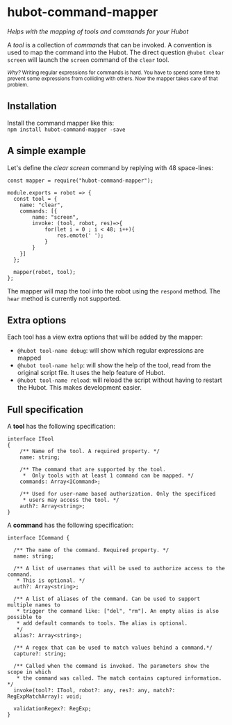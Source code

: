 # hubot-command-mapper
_Helps with the mapping of tools and commands for your Hubot_

A _tool_ is a collection of _commands_ that can be invoked. A convention is used to map the command into the Hubot. The direct question `@hubot clear screen` will launch the `screen` command of the `clear` tool.

_<small>Why? </small>_<small>Writing regular expressions for commands is hard. You have to spend some time to prevent some expressions from colliding with others. Now the mapper takes care of that problem.</small>

## Installation
Install the command mapper like this:<br/>
`npm install hubot-command-mapper -save`

## A simple example
Let's define the _clear screen_ command by replying with 48 space-lines:
```
const mapper = require("hubot-command-mapper");

module.exports = robot => {
  const tool = {
    name: "clear",
    commands: [{
        name: "screen",
        invoke: (tool, robot, res)=>{
            for(let i = 0 ; i < 48; i++){
                res.emote(' ');
            }
        }
    }]
  };

  mapper(robot, tool);
};
```
The mapper will map the tool into the robot using the `respond` method. The `hear` method is currently not supported.

## Extra options
Each tool has a view extra options that will be added by the mapper:
- `@hubot tool-name debug`: will show which regular expressions are mapped
- `@hubot tool-name help`: will show the help of the tool, read from the original script file. It uses the help feature of Hubot.
- `@hubot tool-name reload`: will reload the script without having to restart the Hubot. This makes development easier.

## Full specification
A **tool** has the following specification:
```
interface ITool
{
    /** Name of the tool. A required property. */
    name: string;

    /** The command that are supported by the tool.
     *  Only tools with at least 1 command can be mapped. */
    commands: Array<ICommand>;
    
    /** Used for user-name based authorization. Only the specificed 
     * users may access the tool. */
    auth?: Array<string>;
}
```

A **command** has the following specification:
```
interface ICommand {
  
  /** The name of the command. Required property. */
  name: string;

  /** A list of usernames that will be used to authorize access to the command.
   * This is optional. */
  auth?: Array<string>;
  
  /** A list of aliases of the command. Can be used to support multiple names to
   * trigger the command like: ["del", "rm"]. An empty alias is also possible to
   * add default commands to tools. The alias is optional.
   */
  alias?: Array<string>;

  /** A regex that can be used to match values behind a command.*/
  capture?: string;
  
  /** Called when the command is invoked. The parameters show the scope in which
   * the command was called. The match contains captured information. */
  invoke(tool?: ITool, robot?: any, res?: any, match?: RegExpMatchArray): void;

  validationRegex?: RegExp;
}
```